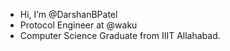 - Hi, I’m @DarshanBPatel
- Protocol Engineer at @waku
- Computer Science Graduate from IIIT Allahabad.

<!---
DarshanBPatel/DarshanBPatel is a ✨ special ✨ repository because its `README.md` (this file) appears on your GitHub profile.
You can click the Preview link to take a look at your changes.
--->
